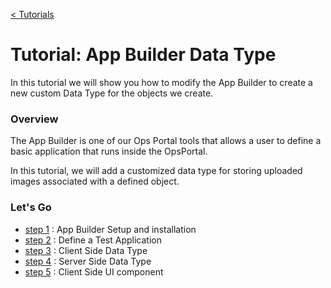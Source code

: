 [< Tutorials](../tutorial.md)
# Tutorial: App Builder Data Type
In this tutorial we will show you how to modify the App Builder to create a new custom Data Type for the objects we create.

### Overview
The App Builder is one of our Ops Portal tools that allows a user to define a basic application that runs inside the OpsPortal.

In this tutorial, we will add a customized data type for storing uploaded images associated with a defined object. 


### Let's Go

+ [step 1](tutorial_step1.md) : App Builder Setup and installation
+ [step 2](tutorial_step2.md) : Define a Test Application
+ [step 3](tutorial_step3.md) : Client Side Data Type
+ [step 4](tutorial_step4.md) : Server Side Data Type
+ [step 5](tutorial_step5.md) : Client Side UI component
